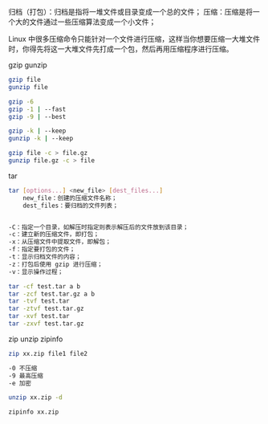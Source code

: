归档（打包）：归档是指将一堆文件或目录变成一个总的文件；
压缩：压缩是将一个大的文件通过一些压缩算法变成一个小文件；

Linux 中很多压缩命令只能针对一个文件进行压缩，这样当你想要压缩一大堆文件时，你得先将这一大堆文件先打成一个包，然后再用压缩程序进行压缩。



gzip gunzip

```sh
gzip file
gunzip file

gzip -6 
gzip -1 | --fast
gzip -9 | --best

gzip -k | --keep
gunzip -k | --keep

gzip file -c > file.gz
gunzip file.gz -c > file
```

tar

```sh
tar [options...] <new_file> [dest_files...]
    new_file：创建的压缩文件名称；
    dest_files：要归档的文件列表；


-C：指定一个目录，如解压时指定则表示解压后的文件放到该目录；
-c：建立新的压缩文件，即打包；
-x：从压缩文件中提取文件，即解包；
-f：指定要打包的文件；
-t：显示归档文件的内容；
-z：打包后使用 gzip 进行压缩；
-v：显示操作过程；

tar -cf test.tar a b
tar -zcf test.tar.gz a b 
tar -tvf test.tar
tar -ztvf test.tar.gz
tar -xvf test.tar
tar -zxvf test.tar.gz
```

zip unzip zipinfo

```sh
zip xx.zip file1 file2

-0 不压缩
-9 最高压缩
-e 加密

unzip xx.zip -d

zipinfo xx.zip
```

